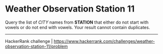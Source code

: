 # Weather Observation Station 11

Query the list of *CITY* names from **STATION** that either do not start with vowels or do not end with vowels. Your result cannot contain duplicates.

___

HackerRank challenge | https://www.hackerrank.com/challenges/weather-observation-station-11/problem